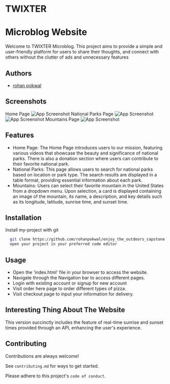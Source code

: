 # TWIXTER

# Microblog Website

Welcome to TWIXTER Microblog. This project aims to provide a simple and user-friendly platform for users to share their thoughts, and connect with others without the clutter of ads and unnecessary features

## Authors

- [rohan pokwal](https://github.com/rohanpokwal/enjoy_the_outdoors_capstone)

## Screenshots

Home Page
![App Screenshot](/otherImages/home-page.png)
National Parks Page
![App Screenshot](/otherImages/national-park-page.png)
![App Screenshot](/otherImages/byprktype.png)
Mountains Page
![App Screenshot](/otherImages/mountains-page.png)

## Features

- Home Page: The Home Page introduces users to our mission, featuring various videos that showcase the beauty and significance of national parks. There is also a donation section where users can contribute to their favorite national park.
- National Parks: This page allows users to search for national parks based on location or park type. The search results are displayed in a table format, providing essential information about each park.
- Mountains: Users can select their favorite mountain in the United States from a dropdown menu. Upon selection, a card is displayed containing an image of the mountain, its name, a description, and key details such as its longitude, latitude, sunrise time, and sunset time.

## Installation

Install my-project with git

```bash
  git clone https://github.com/rohanpokwal/enjoy_the_outdoors_capstone
  open your project in your preferred code editor

```

## Usage

- Open the 'index.html' file in your browser to access the website.
- Navigate through the Navigation bar to access different pages.
- Login with existing account or signup for new account
- Visit order here page to order different types of pizza.
- Visit checkout page to input your information for delivery.

## Interesting Thing About The Website

This version succinctly includes the feature of real-time sunrise and sunset times provided through an API, enhancing the user's experience.

## Contributing

Contributions are always welcome!

See `contributing.md` for ways to get started.

Please adhere to this project's `code of conduct`.
